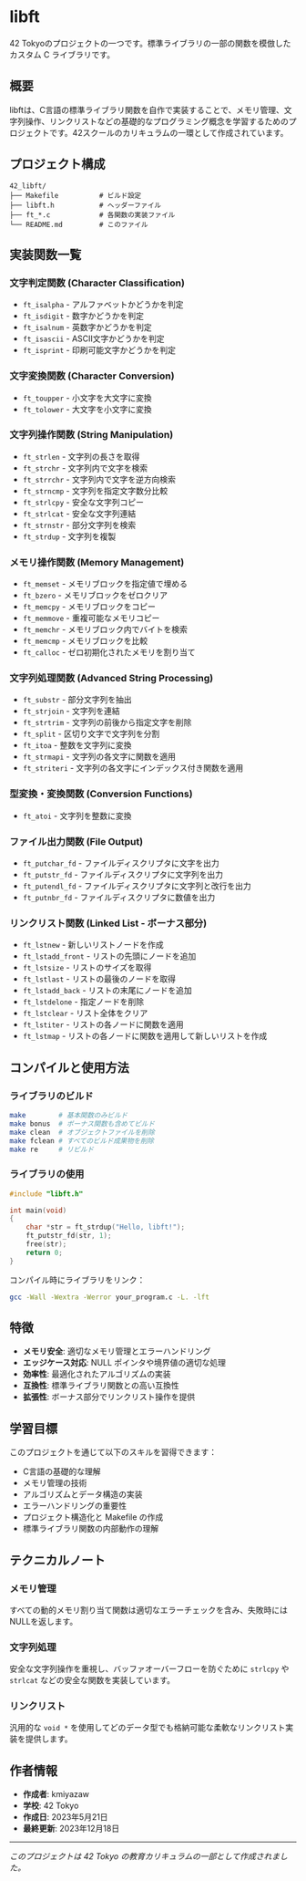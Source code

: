 # libft

42 Tokyoのプロジェクトの一つです。標準ライブラリの一部の関数を模倣したカスタム C ライブラリです。

## 概要

libftは、C言語の標準ライブラリ関数を自作で実装することで、メモリ管理、文字列操作、リンクリストなどの基礎的なプログラミング概念を学習するためのプロジェクトです。42スクールのカリキュラムの一環として作成されています。

## プロジェクト構成

```
42_libft/
├── Makefile          # ビルド設定
├── libft.h           # ヘッダーファイル
├── ft_*.c            # 各関数の実装ファイル
└── README.md         # このファイル
```

## 実装関数一覧

### 文字判定関数 (Character Classification)
- `ft_isalpha` - アルファベットかどうかを判定
- `ft_isdigit` - 数字かどうかを判定  
- `ft_isalnum` - 英数字かどうかを判定
- `ft_isascii` - ASCII文字かどうかを判定
- `ft_isprint` - 印刷可能文字かどうかを判定

### 文字変換関数 (Character Conversion)
- `ft_toupper` - 小文字を大文字に変換
- `ft_tolower` - 大文字を小文字に変換

### 文字列操作関数 (String Manipulation)
- `ft_strlen` - 文字列の長さを取得
- `ft_strchr` - 文字列内で文字を検索
- `ft_strrchr` - 文字列内で文字を逆方向検索
- `ft_strncmp` - 文字列を指定文字数分比較
- `ft_strlcpy` - 安全な文字列コピー
- `ft_strlcat` - 安全な文字列連結
- `ft_strnstr` - 部分文字列を検索
- `ft_strdup` - 文字列を複製

### メモリ操作関数 (Memory Management)
- `ft_memset` - メモリブロックを指定値で埋める
- `ft_bzero` - メモリブロックをゼロクリア
- `ft_memcpy` - メモリブロックをコピー
- `ft_memmove` - 重複可能なメモリコピー
- `ft_memchr` - メモリブロック内でバイトを検索
- `ft_memcmp` - メモリブロックを比較
- `ft_calloc` - ゼロ初期化されたメモリを割り当て

### 文字列処理関数 (Advanced String Processing)
- `ft_substr` - 部分文字列を抽出
- `ft_strjoin` - 文字列を連結
- `ft_strtrim` - 文字列の前後から指定文字を削除
- `ft_split` - 区切り文字で文字列を分割
- `ft_itoa` - 整数を文字列に変換
- `ft_strmapi` - 文字列の各文字に関数を適用
- `ft_striteri` - 文字列の各文字にインデックス付き関数を適用

### 型変換・変換関数 (Conversion Functions)
- `ft_atoi` - 文字列を整数に変換

### ファイル出力関数 (File Output)
- `ft_putchar_fd` - ファイルディスクリプタに文字を出力
- `ft_putstr_fd` - ファイルディスクリプタに文字列を出力
- `ft_putendl_fd` - ファイルディスクリプタに文字列と改行を出力
- `ft_putnbr_fd` - ファイルディスクリプタに数値を出力

### リンクリスト関数 (Linked List - ボーナス部分)
- `ft_lstnew` - 新しいリストノードを作成
- `ft_lstadd_front` - リストの先頭にノードを追加
- `ft_lstsize` - リストのサイズを取得
- `ft_lstlast` - リストの最後のノードを取得
- `ft_lstadd_back` - リストの末尾にノードを追加
- `ft_lstdelone` - 指定ノードを削除
- `ft_lstclear` - リスト全体をクリア
- `ft_lstiter` - リストの各ノードに関数を適用
- `ft_lstmap` - リストの各ノードに関数を適用して新しいリストを作成

## コンパイルと使用方法

### ライブラリのビルド
```bash
make        # 基本関数のみビルド
make bonus  # ボーナス関数も含めてビルド
make clean  # オブジェクトファイルを削除
make fclean # すべてのビルド成果物を削除
make re     # リビルド
```

### ライブラリの使用
```c
#include "libft.h"

int main(void)
{
    char *str = ft_strdup("Hello, libft!");
    ft_putstr_fd(str, 1);
    free(str);
    return 0;
}
```

コンパイル時にライブラリをリンク：
```bash
gcc -Wall -Wextra -Werror your_program.c -L. -lft
```

## 特徴

- **メモリ安全**: 適切なメモリ管理とエラーハンドリング
- **エッジケース対応**: NULL ポインタや境界値の適切な処理
- **効率性**: 最適化されたアルゴリズムの実装
- **互換性**: 標準ライブラリ関数との高い互換性
- **拡張性**: ボーナス部分でリンクリスト操作を提供

## 学習目標

このプロジェクトを通じて以下のスキルを習得できます：

- C言語の基礎的な理解
- メモリ管理の技術
- アルゴリズムとデータ構造の実装
- エラーハンドリングの重要性
- プロジェクト構造化と Makefile の作成
- 標準ライブラリ関数の内部動作の理解

## テクニカルノート

### メモリ管理
すべての動的メモリ割り当て関数は適切なエラーチェックを含み、失敗時にはNULLを返します。

### 文字列処理
安全な文字列操作を重視し、バッファオーバーフローを防ぐために `strlcpy` や `strlcat` などの安全な関数を実装しています。

### リンクリスト
汎用的な `void *` を使用してどのデータ型でも格納可能な柔軟なリンクリスト実装を提供します。

## 作者情報

- **作成者**: kmiyazaw
- **学校**: 42 Tokyo
- **作成日**: 2023年5月21日
- **最終更新**: 2023年12月18日

---

*このプロジェクトは 42 Tokyo の教育カリキュラムの一部として作成されました。*
